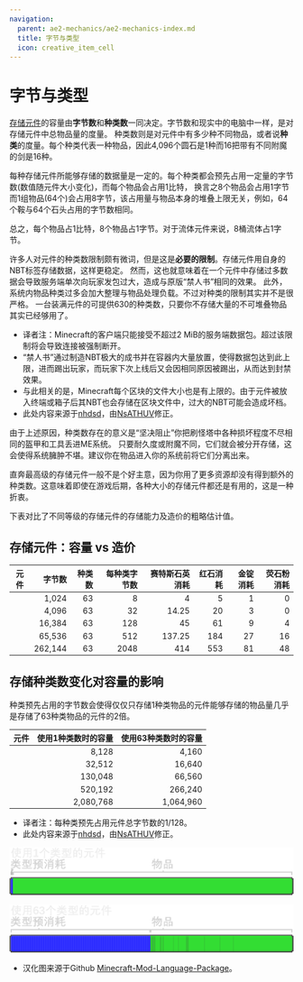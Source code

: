 ```yaml
---
navigation:
  parent: ae2-mechanics/ae2-mechanics-index.md
  title: 字节与类型
  icon: creative_item_cell
---
```


# 字节与类型

<Row>
    <ItemImage id="item_storage_cell_1k" scale="4" />
    <ItemImage id="item_storage_cell_4k" scale="4" />
    <ItemImage id="item_storage_cell_16k" scale="4" />
    <ItemImage id="item_storage_cell_64k" scale="4" />
    <ItemImage id="item_storage_cell_256k" scale="4" />
  </Row>

[存储元件](../items-blocks-machines/storage_cells.md)的容量由**字节数**和**种类数**一同决定。字节数和现实中的电脑中一样，是对存储元件中总物品量的度量。
种类数则是对元件中有多少种不同物品，或者说**种类**的度量。每个种类代表一种物品，因此4,096个圆石是1种而16把带有不同附魔的剑是16种。

每种存储元件所能够存储的数据量是一定的。每个种类都会预先占用一定量的字节数(数值随元件大小变化)，而每个物品会占用1比特，
换言之8个物品会占用1字节而1组物品(64个)会占用8字节，该占用量与物品本身的堆叠上限无关，例如，64个鞍与64个石头占用的字节数相同。

总之，每个物品占1比特，8个物品占1字节。对于流体元件来说，8桶流体占1字节。

许多人对元件的种类数限制颇有微词，但是这是**必要的限制**。存储元件用自身的NBT标签存储数据，这样更稳定。
然而，这也就意味着在一个元件中存储过多数据会导致服务端单次向玩家发包过大，造成与原版“禁人书”相同的效果。
此外，系统内物品种类过多会加大整理与物品处理负载。不过对种类的限制其实并不是很严格。
一台装满元件的<ItemLink id="drive" />可提供630的种类数，只要你不存储大量的不可堆叠物品其实已经够用了。

- 译者注：Minecraft的客户端只能接受不超过2 MiB的服务端数据包。超过该限制将会导致连接被强制断开。
- “禁人书”通过制造NBT极大的成书并在容器内大量放置，使得数据包达到此上限，进而踢出玩家，而玩家下次上线后又会因相同原因被踢出，从而达到封禁效果。
- 与此相关的是，Minecraft每个区块的文件大小也是有上限的。由于元件被放入终端或箱子后其NBT也会存储在区块文件中，过大的NBT可能会造成坏档。
- 此处内容来源于[nhdsd](https://github.com/nhdsd/AE2-Chinese-Guidebook)，由[NsATHUV](https://github.com/NsATHUV)修正。

由于上述原因，种类数存在的意义是“坚决阻止”你把刷怪塔中各种损坏程度不尽相同的盔甲和工具丢进ME系统。
只要耐久度或附魔不同，它们就会被分开存储，这会使得系统臃肿不堪。建议你在物品进入你的系统前将它们分离出来。 

直奔最高级的存储元件一般不是个好主意，因为你用了更多资源却没有得到额外的种类数。这意味着即使在游戏后期，各种大小的存储元件都还是有用的，这是一种折衷。

下表对比了不同等级的存储元件的存储能力及造价的粗略估计值。

## 存储元件：容量 vs 造价

| 元件                                     | 字节数   | 种类数 | 每种类字节数  | 赛特斯石英消耗 | 红石消耗  | 金锭消耗 | 荧石粉消耗 |
| ---------------------------------------- | ------: | ----: | -----------: | ------------: | -------: | -------: | --------: |
| <ItemLink id="item_storage_cell_1k" />   |   1,024 |    63 |            8 |             4 |        5 |        1 |         0 |
| <ItemLink id="item_storage_cell_4k" />   |   4,096 |    63 |           32 |         14.25 |       20 |        3 |         0 |
| <ItemLink id="item_storage_cell_16k" />  |  16,384 |    63 |          128 |            45 |       61 |        9 |         4 |
| <ItemLink id="item_storage_cell_64k" />  |  65,536 |    63 |          512 |        137.25 |      184 |       27 |        16 |
| <ItemLink id="item_storage_cell_256k" /> | 262,144 |    63 |         2048 |           414 |      553 |       81 |        48 |

## 存储种类数变化对容量的影响

种类预先占用的字节数会使得仅仅只存储1种类物品的元件能够存储的物品量几乎是存储了63种类物品的元件的2倍。

| 元件                                     | 使用1种类数时的容量 | 使用63种类数时的容量 |
| ---------------------------------------- | ----------------: | -----------------: |
| <ItemLink id="item_storage_cell_1k" />   |             8,128 |              4,160 |
| <ItemLink id="item_storage_cell_4k" />   |            32,512 |             16,640 |
| <ItemLink id="item_storage_cell_16k" />  |           130,048 |             66,560 |
| <ItemLink id="item_storage_cell_64k" />  |           520,192 |            266,240 |
| <ItemLink id="item_storage_cell_256k" /> |         2,080,768 |          1,064,960 |

- 译者注：每种类预先占用元件总字节数的1/128。
- 此处内容来源于[nhdsd](https://github.com/nhdsd/AE2-Chinese-Guidebook)，由[NsATHUV](https://github.com/NsATHUV)修正。

![有1种类物品的元件](../assets/diagrams/1_type_cell.png)

![有63种类物品的元件](../assets/diagrams/63_type_cell.png)

- 汉化图来源于Github [Minecraft-Mod-Language-Package](https://github.com/CFPAOrg/Minecraft-Mod-Language-Package/tree/main/projects/1.20/assets/applied-energistics-2/ae2/ae2guide/assets/diagrams)。